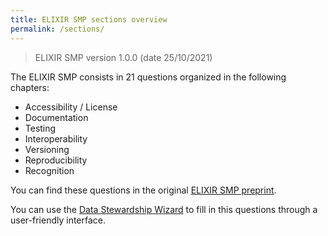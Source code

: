 ```yaml
---
title: ELIXIR SMP sections overview
permalink: /sections/
---
```


> ELIXIR SMP version 1.0.0 (date 25/10/2021)

The ELIXIR SMP consists in 21 questions organized in the following chapters:

- Accessibility / License 
- Documentation 
- Testing 
- Interoperability
- Versioning 
- Reproducibility 
- Recognition 

You can find these questions in the original [ELIXIR SMP preprint](https://osf.io/preprints/biohackrxiv/k8znb_v1).

You can use the [Data Stewardship Wizard](https://smw.dsw.elixir-europe.org) to fill in this questions through a user-friendly interface.
